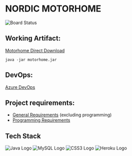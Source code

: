 # NORDIC MOTORHOME
![Board Status](https://dev.azure.com/boagroup/aff5accd-4877-4b99-a7e2-1940bb1d4ec2/4b1e5ff9-78ea-480d-9743-2fa05bf5de30/_apis/work/boardbadge/1e9121a2-0a2d-4069-8fae-37068db39609?columnOptions=1)

## Working Artifact:
<a href="https://github.com/boagroup/NordicMotorhome/blob/main/bin/motorhome.jar?raw=true">Motorhome Direct Download</a>

`java -jar motorhome.jar`

## DevOps:

[Azure DevOps](https://dev.azure.com/boagroup)

## Project requirements:
- [General Requirements](meta/requirements/general.pdf) (excluding programming)
- [Programming Requirements](meta/requirements/software.pdf)

## Tech Stack
<div id="stack">
    <img src="https://img.shields.io/badge/Java-ED8B00?style=for-the-badge&logo=java&logoColor=white" alt="Java Logo"/>
    <img src="https://img.shields.io/badge/MySQL-00000F?style=for-the-badge&logo=mysql&logoColor=white" alt="MySQL Logo"/>
    <img src="https://img.shields.io/badge/CSS3-1572B6?style=for-the-badge&logo=css3&logoColor=white" alt="CSS3 Logo"/>
    <img src="https://img.shields.io/badge/Heroku-430098?style=for-the-badge&logo=heroku&logoColor=white" alt="Heroku Logo"/>
</div>
